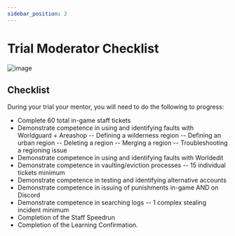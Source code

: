 ```yaml
---
sidebar_position: 2
---
```


# Trial Moderator Checklist

![image](/img/staffing/staff_team.png)

## Checklist
During your trial your mentor, you will need to do the following to progress:

- Complete 60 total in-game staff tickets
- Demonstrate competence in using and identifying faults with Worldguard + Areashop
-- Defining a wilderness region
-- Defining an urban region
-- Deleting a region
-- Merging a region
-- Troubleshooting a regioning issue
- Demonstrate competence in using and identifying faults with Worldedit
- Demonstrate competence in vaulting/eviction processes
-- 15 individual tickets minimum
- Demonstrate competence in testing and identifying alternative accounts
- Demonstrate competence in issuing of punishments in-game AND on Discord
- Demonstrate competence in searching logs
-- 1 complex stealing incident minimum
- Completion of the Staff Speedrun
- Completion of the Learning Confirmation.


